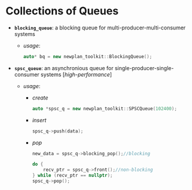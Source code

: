 # Collections of Queues

- **```blocking_queue```**: a blocking queue for multi-producer-multi-consumer systems
  -  *usage*: 
        ```cpp
        auto* bq = new newplan_toolkit::BlockingQueue();
        ```

- **```spsc_queue```**: an asynchronious queue for single-producer-single-consumer systems [*high-performance*]
  -  *usage*: 
     -  *create*
        ```cpp
        auto *spsc_q = new newplan_toolkit::SPSCQueue(102400);
        ```

     - *insert*
        ```cpp 
        spsc_q->push(data); 
        ```

     - *pop*
        ```cpp 
        new_data = spsc_q->blocking_pop();//blocking

        do {
            recv_ptr = spsc_q->front();//non-blocking
        } while (recv_ptr == nullptr); 
        spsc_q->pop();
        ```